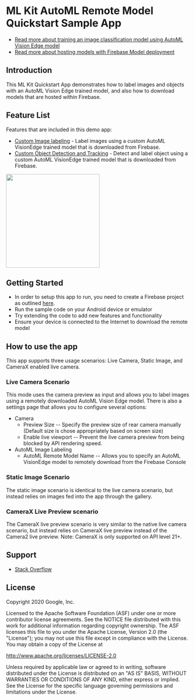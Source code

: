 # ML Kit AutoML Remote Model Quickstart Sample App

* [Read more about training an image classification model using AutoML Vision Edge model](https://firebase.google.com/docs/ml/automl-image-labeling)
* [Read more about hosting models with Firebase Model deployment](https://firebase.google.com/docs/ml/manage-hosted-models)

## Introduction

This ML Kit Quickstart App demonstrates how to label images and objects with an
AutoML Vision Edge trained model, and also how to download models that are
hosted within Firebase.

## Feature List
Features that are included in this demo app:

* [Custom Image labeling](https://developers.google.com/ml-kit/vision/image-labeling/custom-models/android) - Label images using a custom AutoML VisionEdge trained model that is downloaded from Firebase.
* [Custom Object Detection and Tracking](https://developers.google.com/ml-kit/vision/object-detection/custom-models/android) - Detect and label object using a custom AutoML VisionEdge trained model that is downloaded from Firebase.

<img src="../screenshots/automl-quickstart.png" width="256"/>

## Getting Started

* In order to setup this app to run, you need to create a Firebase project as
outlined [here](https://firebase.google.com/docs/android/setup).
* Run the sample code on your Android device or emulator
* Try extending the code to add new features and functionality
* Ensure your device is connected to the Internet to download the remote model

## How to use the app
This app supports three usage scenarios: Live Camera, Static Image, and CameraX
enabled live camera.

### Live Camera Scenario
This mode uses the camera preview as input and allows you to label images using
a remotely downloaded AutoML Vision Edge model. There is also a settings page
that allows you to configure several options:

* Camera
    * Preview Size -- Specify the preview size of rear camera manually (Default
    size is chose appropriately based on screen size)
    * Enable live viewport -- Prevent the live camera preview from being blocked
    by API rendering speed.
* AutoML Image Labeling
    * AutoML Remote Model Name -- Allows you to specify an AutoML VisionEdge
    model to remotely download from the Firebase Console

### Static Image Scenario
The static image scenario is identical to the live camera scenario, but instead
relies on images fed into the app through the gallery.

### CameraX Live Preview scenario
The CameraX live preview scenario is very similar to the native live camera
scenario, but instead relies on CameraX live preview instead of the Camera2 live
preview. Note: CameraX is only supported on API level 21+.


## Support

* [Stack Overflow](https://stackoverflow.com/questions/tagged/google-mlkit)

## License

Copyright 2020 Google, Inc.

Licensed to the Apache Software Foundation (ASF) under one or more contributor
license agreements.  See the NOTICE file distributed with this work for
additional information regarding copyright ownership.  The ASF licenses this
file to you under the Apache License, Version 2.0 (the "License"); you may not
use this file except in compliance with the License.  You may obtain a copy of
the License at

  http://www.apache.org/licenses/LICENSE-2.0

Unless required by applicable law or agreed to in writing, software
distributed under the License is distributed on an "AS IS" BASIS, WITHOUT
WARRANTIES OR CONDITIONS OF ANY KIND, either express or implied.  See the
License for the specific language governing permissions and limitations under
the License.

